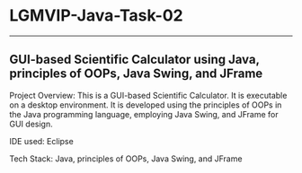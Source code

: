 # LGMVIP-Java-Task-02
----
GUI-based Scientific Calculator using Java, principles of OOPs, Java Swing, and JFrame
----
Project Overview: This is a GUI-based Scientific Calculator. It is executable on a desktop environment. It is developed using the principles of OOPs in the Java programming language, employing Java Swing, and JFrame for GUI design.

IDE used: Eclipse

Tech Stack: Java, principles of OOPs, Java Swing, and JFrame
